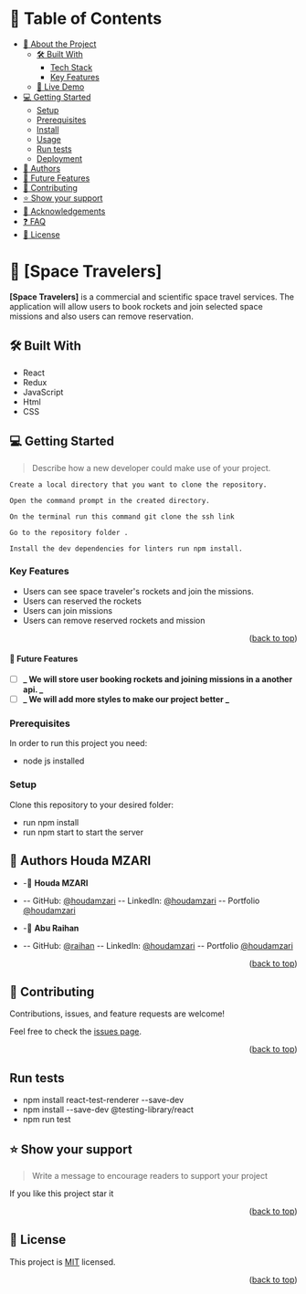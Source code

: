 # 📗 Table of Contents

- [📖 About the Project](#about-project)
  - [🛠 Built With](#built-with)
    - [Tech Stack](#tech-stack)
    - [Key Features](#key-features)
  - [🚀 Live Demo](#live-demo)
- [💻 Getting Started](#getting-started)
  - [Setup](#setup)
  - [Prerequisites](#prerequisites)
  - [Install](#install)
  - [Usage](#usage)
  - [Run tests](#run-tests)
  - [Deployment](#triangular_flag_on_post-deployment)
- [👥 Authors](#authors)
- [🔭 Future Features](#future-features)
- [🤝 Contributing](#contributing)
- [⭐️ Show your support](#support)
- [🙏 Acknowledgements](#acknowledgements)
- [❓ FAQ](#faq)
- [📝 License](#license)

# 📖 [Space Travelers] <a name="about-project"></a>

**[Space Travelers]** is a commercial and scientific space travel services. The application will allow users to book rockets and join selected space missions and also users can remove reservation.

## 🛠 Built With <a name="built-with"></a>

- React
- Redux
- JavaScript
- Html
- CSS

## 💻 Getting Started <a name="getting-started"></a>

> Describe how a new developer could make use of your project.

    Create a local directory that you want to clone the repository.

    Open the command prompt in the created directory.

    On the terminal run this command git clone the ssh link

    Go to the repository folder .

    Install the dev dependencies for linters run npm install.

### Key Features <a name="key-features"></a>

- Users can see space traveler's rockets and join the missions.
- Users can reserved the rockets
- Users can join missions
- Users can remove reserved rockets and mission

<p align="right">(<a href="#readme-top">back to top</a>)</p>

#### 🔭 Future Features <a name="future-features"></a>

- [ ] **_ We will store user booking rockets and joining missions in a another api. _**
- [ ] **_ We will add more styles to make our project better _**

### Prerequisites

In order to run this project you need:

- node js installed

### Setup

Clone this repository to your desired folder:

- run npm install
- run npm start to start the server

## 👥 Authors <a name="authors">Houda MZARI</a>

- -👤 **Houda MZARI**

- -- GitHub: [@houdamzari](https://github.com/houdamzari)
  -- LinkedIn: [@houdamzari](https://www.linkedin.com/in/houda-mzari-2304401b1/)
  -- Portfolio [@houdamzari](https://houdamzari.github.io/Portfolio-Website/)

- -👤 **Abu Raihan**
- -- GitHub: [@raihan](https://github.com/raihan2bd)
  -- LinkedIn: [@houdamzari](https://www.linkedin.com/in/raihan2bd/)
  -- Portfolio [@houdamzari](https://raihan2bd.github.io/portfolio/)

  <a name="readme-top"></a>

<p align="right">(<a href="#readme-top">back to top</a>)</p>

## 🤝 Contributing <a name="contributing"></a>

Contributions, issues, and feature requests are welcome!

Feel free to check the [issues page](../../issues/).

<p align="right">(<a href="#readme-top">back to top</a>)</p>

## Run tests <a name="runtests"></a>

- npm install react-test-renderer --save-dev
- npm install --save-dev @testing-library/react
- npm run test

## ⭐️ Show your support <a name="support"></a>

> Write a message to encourage readers to support your project

If you like this project star it

<p align="right">(<a href="#readme-top">back to top</a>)</p>

## 📝 License <a name="license"></a>

This project is [MIT](./LICENSE) licensed.

<p align="right">(<a href="#readme-top">back to top</a>)</p>
